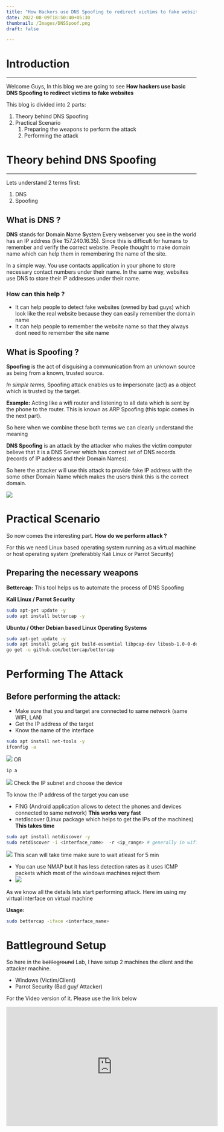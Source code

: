 ```yaml
---
title: "How Hackers use DNS Spoofing to redirect victims to fake websites"
date: 2022-08-09T18:50:40+05:30
thumbnail: /Images/DNSSpoof.png
draft: false

---
```

# Introduction
____________________________________________________________________

Welcome Guys, 
In this blog we are going to see **How hackers use basic DNS Spoofing to redirect victims to fake websites**

This blog is divided into 2 parts:

1) Theory behind DNS Spoofing
2) Practical Scenario
	1) Preparing the weapons to perform the attack
	3) Performing the attack


# Theory behind DNS Spoofing
___________________________________________________

Lets understand 2 terms first:
1) DNS
2) Spoofing

## What is DNS ?
**DNS** stands for **D**omain **N**ame **S**ystem
Every webserver you see in the world has an IP address (like 157.240.16.35). Since this is difficult for humans to remember and verify the correct website. People thought to make domain name which can help them in remembering the name of the site. 

In a simple way. You use contacts application in your phone to store necessary contact numbers under their name. In the same way, websites use DNS to store their IP addresses under their name.

### How can this help ?

- It can help people to detect fake websites (owned by bad guys) which look like the real website because they can easily remember the domain name
- It can help people to remember the website name so that they always dont need to remember the site name 



##  What is Spoofing ?
**Spoofing** is the act of disguising a communication from an unknown source as being from a known, trusted source.

*In simple terms,* Spoofing attack enables us to impersonate (act) as a object which is trusted by the target. 

**Example:** Acting like a wifi router and listening to all data which is sent by the phone to the router. This is known as ARP Spoofing (this topic comes in the next part).

So here when we combine these both terms we can clearly understand the meaning


**DNS Spoofing** is an attack by the attacker who makes the victim computer believe that it is a DNS Server which has correct set of DNS records (records of IP address and their Domain Names). 

So here the attacker will use this attack to provide fake IP address with the some other Domain Name which makes the users  think this is the correct domain.

![](/Images/DNSSpoofing.png)

# Practical Scenario
 So now comes the interesting part. **How do we perform attack ?**
 
For this we need Linux based operating system running as a virtual machine or host operating system (preferabbly Kali Linux or Parrot Security)

## Preparing  the necessary weapons

**Bettercap:**
This tool helps us to automate the process of DNS Spoofing

**Kali Linux / Parrot Security**
```bash
sudo apt-get update -y
sudo apt install bettercap -y
```

**Ubuntu / Other Debian based Linux Operating Systems**

```bash
sudo apt-get update -y
sudo apt install golang git build-essential libpcap-dev libusb-1.0-0-dev libnetfilter-queue-dev -y
go get -u github.com/bettercap/bettercap
```


# Performing The Attack
## Before performing the attack:
- Make sure that you and target are connected to same network (same WIFI, LAN)
- Get the IP address of  the target
- Know the name of the interface
```bash
sudo apt install net-tools -y
ifconfig -a
```
![](/Images/ifconfig.png)
OR
```bash
ip a
```
![](/Images/ipa.png)
Check the IP subnet and choose the device

To know the IP address of the target you can use
- FING (Android application allows  to detect the phones and devices connected to same network) **This works very fast**
- netdiscover (Linux package which helps to get the IPs of the machines) **This takes time**
```bash
sudo apt install netdiscover -y
sudo netdiscover -i <interface_name>  -r <ip_range> # generally in wifis the range is 192.168.0.1/24
```
![](/Images/netdiscover.png)
This scan  will take time make sure to wait atleast for 5 min
- You can use NMAP but it has less detection rates as it uses ICMP packets which most of the windows machines reject them 
- ![](/Images/nmap.png)

As we know all the details lets start performing attack. Here im using my virtual interface on virtual machine

**Usage:**
```bash
sudo bettercap -iface <interface_name> 

```

# Battleground Setup
So here in the ~~battleground~~ Lab, I have setup 2 machines the client and the attacker machine.
- Windows (Victim/Client)
- Parrot Security (Bad guy/ Attacker)

For the Video version of it. Please use the link below

<iframe width="560" height="315" src="https://www.youtube.com/embed/cFHySTVRkkI" title="YouTube video player" frameborder="0" allow="accelerometer; autoplay; clipboard-write; encrypted-media; gyroscope; picture-in-picture; web-share" allowfullscreen></iframe>